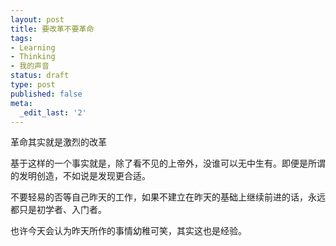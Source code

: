 ```yaml
---
layout: post
title: 要改革不要革命
tags:
- Learning
- Thinking
- 我的声音
status: draft
type: post
published: false
meta:
  _edit_last: '2'
---
```

革命其实就是激烈的改革

基于这样的一个事实就是，除了看不见的上帝外，没谁可以无中生有。即便是所谓的发明创造，不如说是发现更合适。

不要轻易的否等自己昨天的工作，如果不建立在昨天的基础上继续前进的话，永远都只是初学者、入门者。

也许今天会认为昨天所作的事情幼稚可笑，其实这也是经验。
